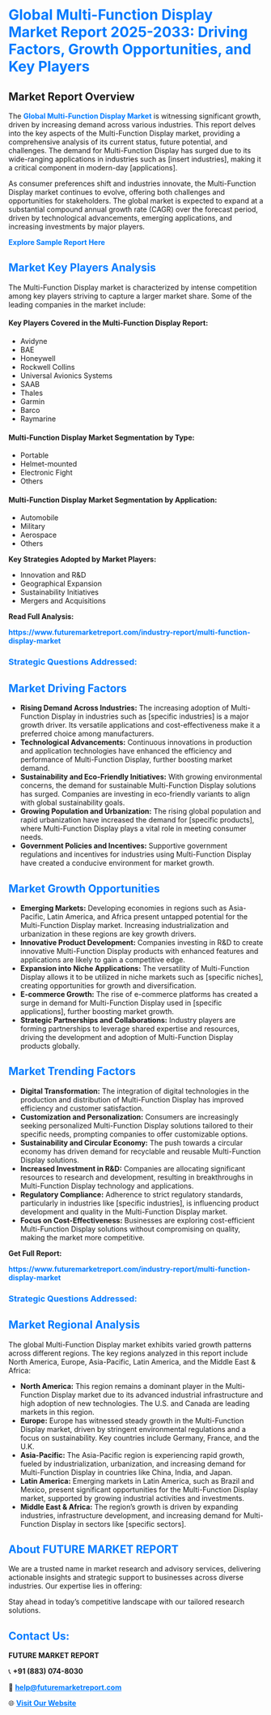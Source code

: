 <h1 style="color: #007BFF;">Global Multi-Function Display Market Report 2025-2033: Driving Factors, Growth Opportunities, and Key Players</h1>

<section id="overview">
<h2>Market Report Overview</h2>
<p>The <a href="https://www.futuremarketreport.com/industry-report/multi-function-display-market" style="color: #007BFF; text-decoration: none;"><strong>Global Multi-Function Display Market</strong></a> is witnessing significant growth, driven by increasing demand across various industries. This report delves into the key aspects of the Multi-Function Display market, providing a comprehensive analysis of its current status, future potential, and challenges. The demand for Multi-Function Display has surged due to its wide-ranging applications in industries such as [insert industries], making it a critical component in modern-day [applications].</p>
<p>As consumer preferences shift and industries innovate, the Multi-Function Display market continues to evolve, offering both challenges and opportunities for stakeholders. The global market is expected to expand at a substantial compound annual growth rate (CAGR) over the forecast period, driven by technological advancements, emerging applications, and increasing investments by major players.</p>
</section>

<section id="overview">
<p><a href="https://www.futuremarketreport.com/request-sample/reportId=115183" style="color: #007BFF; text-decoration: none;"><strong>Explore Sample Report Here</strong></a></p>
</section>

<section id="key-players">
<h2 style="color: #007BFF;">Market Key Players Analysis</h2>
<p>The Multi-Function Display market is characterized by intense competition among key players striving to capture a larger market share. Some of the leading companies in the market include:</p>
<h4>Key Players Covered in the Multi-Function Display Report:</h4>
<ul><li>Avidyne</li><li>BAE</li><li>Honeywell</li><li>Rockwell Collins</li><li>Universal Avionics Systems</li><li>SAAB</li><li>Thales</li><li>Garmin</li><li>Barco</li><li>Raymarine</li></ul>
<h4>Multi-Function Display Market Segmentation by Type:</h4>
<ul><li>Portable</li><li>Helmet-mounted</li><li>Electronic Fight</li><li>Others</li></ul>

<h4>Multi-Function Display Market Segmentation by Application:</h4>
<ul><li>Automobile</li><li>Military</li><li>Aerospace</li><li>Others</li></ul>
<p><strong>Key Strategies Adopted by Market Players:</strong></p>
<ul>
<li>Innovation and R&D</li>
<li>Geographical Expansion</li>
<li>Sustainability Initiatives</li>
<li>Mergers and Acquisitions</li>
</ul>
</section>

<section>
<p><strong>Read Full Analysis: </strong></p><a href="https://www.futuremarketreport.com/industry-report/multi-function-display-market" style="color: #007BFF; text-decoration: none;"><strong>https://www.futuremarketreport.com/industry-report/multi-function-display-market</strong></a>
<h3 style="color: #007BFF;">Strategic Questions Addressed:</h3>
</section>

<section id="driving-factors">
<h2 style="color: #007BFF;">Market Driving Factors</h2>
<ul>
<li><strong>Rising Demand Across Industries:</strong> The increasing adoption of Multi-Function Display in industries such as [specific industries] is a major growth driver. Its versatile applications and cost-effectiveness make it a preferred choice among manufacturers.</li>
<li><strong>Technological Advancements:</strong> Continuous innovations in production and application technologies have enhanced the efficiency and performance of Multi-Function Display, further boosting market demand.</li>
<li><strong>Sustainability and Eco-Friendly Initiatives:</strong> With growing environmental concerns, the demand for sustainable Multi-Function Display solutions has surged. Companies are investing in eco-friendly variants to align with global sustainability goals.</li>
<li><strong>Growing Population and Urbanization:</strong> The rising global population and rapid urbanization have increased the demand for [specific products], where Multi-Function Display plays a vital role in meeting consumer needs.</li>
<li><strong>Government Policies and Incentives:</strong> Supportive government regulations and incentives for industries using Multi-Function Display have created a conducive environment for market growth.</li>
</ul>
</section>

<section id="growth-opportunities">
<h2 style="color: #007BFF;">Market Growth Opportunities</h2>
<ul>
<li><strong>Emerging Markets:</strong> Developing economies in regions such as Asia-Pacific, Latin America, and Africa present untapped potential for the Multi-Function Display market. Increasing industrialization and urbanization in these regions are key growth drivers.</li>
<li><strong>Innovative Product Development:</strong> Companies investing in R&D to create innovative Multi-Function Display products with enhanced features and applications are likely to gain a competitive edge.</li>
<li><strong>Expansion into Niche Applications:</strong> The versatility of Multi-Function Display allows it to be utilized in niche markets such as [specific niches], creating opportunities for growth and diversification.</li>
<li><strong>E-commerce Growth:</strong> The rise of e-commerce platforms has created a surge in demand for Multi-Function Display used in [specific applications], further boosting market growth.</li>
<li><strong>Strategic Partnerships and Collaborations:</strong> Industry players are forming partnerships to leverage shared expertise and resources, driving the development and adoption of Multi-Function Display products globally.</li>
</ul>
</section>

<section id="trending-factors">
<h2 style="color: #007BFF;">Market Trending Factors</h2>
<ul>
<li><strong>Digital Transformation:</strong> The integration of digital technologies in the production and distribution of Multi-Function Display has improved efficiency and customer satisfaction.</li>
<li><strong>Customization and Personalization:</strong> Consumers are increasingly seeking personalized Multi-Function Display solutions tailored to their specific needs, prompting companies to offer customizable options.</li>
<li><strong>Sustainability and Circular Economy:</strong> The push towards a circular economy has driven demand for recyclable and reusable Multi-Function Display solutions.</li>
<li><strong>Increased Investment in R&D:</strong> Companies are allocating significant resources to research and development, resulting in breakthroughs in Multi-Function Display technology and applications.</li>
<li><strong>Regulatory Compliance:</strong> Adherence to strict regulatory standards, particularly in industries like [specific industries], is influencing product development and quality in the Multi-Function Display market.</li>
<li><strong>Focus on Cost-Effectiveness:</strong> Businesses are exploring cost-efficient Multi-Function Display solutions without compromising on quality, making the market more competitive.</li>
</ul>
</section>

<section>
<p><strong>Get Full Report: </strong></p><a href="https://www.futuremarketreport.com/industry-report/multi-function-display-market" style="color: #007BFF; text-decoration: none;"><strong>https://www.futuremarketreport.com/industry-report/multi-function-display-market</strong></a>
<h3 style="color: #007BFF;">Strategic Questions Addressed:</h3>
</section>


<section id="regional-analysis">
<h2 style="color: #007BFF;">Market Regional Analysis</h2>
<p>The global Multi-Function Display market exhibits varied growth patterns across different regions. The key regions analyzed in this report include North America, Europe, Asia-Pacific, Latin America, and the Middle East & Africa:</p>
<ul>
<li><strong>North America:</strong> This region remains a dominant player in the Multi-Function Display market due to its advanced industrial infrastructure and high adoption of new technologies. The U.S. and Canada are leading markets in this region.</li>
<li><strong>Europe:</strong> Europe has witnessed steady growth in the Multi-Function Display market, driven by stringent environmental regulations and a focus on sustainability. Key countries include Germany, France, and the U.K.</li>
<li><strong>Asia-Pacific:</strong> The Asia-Pacific region is experiencing rapid growth, fueled by industrialization, urbanization, and increasing demand for Multi-Function Display in countries like China, India, and Japan.</li>
<li><strong>Latin America:</strong> Emerging markets in Latin America, such as Brazil and Mexico, present significant opportunities for the Multi-Function Display market, supported by growing industrial activities and investments.</li>
<li><strong>Middle East & Africa:</strong> The region’s growth is driven by expanding industries, infrastructure development, and increasing demand for Multi-Function Display in sectors like [specific sectors].</li>
</ul>
</section>

<footer>
<h2 style="color: #007BFF;">About FUTURE MARKET REPORT</h2>
<p>We are a trusted name in market research and advisory services, delivering actionable insights and strategic support to businesses across diverse industries. Our expertise lies in offering:</p>

<p>Stay ahead in today’s competitive landscape with our tailored research solutions.</p>

<h2 style="color: #007BFF;">Contact Us:</h2>
<p><strong>FUTURE MARKET REPORT</strong></p>
<p>📞 <strong>+91 (883) 074-8030</strong></p>
<p>📧 <strong><a href="mailto:help@futuremarketreport.com" style="color: #007BFF;">help@futuremarketreport.com</a></strong></p>
<p>🌐 <strong><a href="https://www.futuremarketreport.com/" style="color: #007BFF;">Visit Our Website</a></strong></p>
</footer>